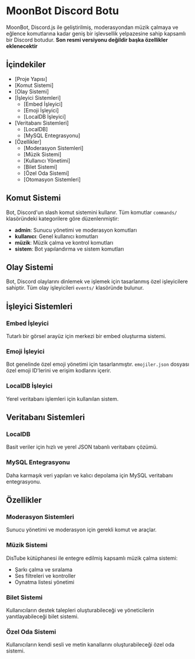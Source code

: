 # MoonBot Discord Botu

MoonBot, Discord.js ile geliştirilmiş, moderasyondan müzik çalmaya ve eğlence komutlarına kadar geniş bir işlevsellik yelpazesine sahip kapsamlı bir Discord botudur. **Son resmi versiyonu değildir başka özellikler eklenecektir**

## İçindekiler
- [Proje Yapısı]
- [Komut Sistemi]
- [Olay Sistemi]
- [İşleyici Sistemleri]
  - [Embed İşleyici]
  - [Emoji İşleyici]
  - [LocalDB İşleyici]
- [Veritabanı Sistemleri]
  - [LocalDB]
  - [MySQL Entegrasyonu]
- [Özellikler]
  - [Moderasyon Sistemleri]
  - [Müzik Sistemi]
  - [Kullanıcı Yönetimi]
  - [Bilet Sistemi]
  - [Özel Oda Sistemi]
  - [Otomasyon Sistemleri]

## Komut Sistemi

Bot, Discord'un slash komut sistemini kullanır. Tüm komutlar `commands/` klasöründeki kategorilere göre düzenlenmiştir:
- **admin**: Sunucu yönetimi ve moderasyon komutları
- **kullanıcı**: Genel kullanıcı komutları
- **müzik**: Müzik çalma ve kontrol komutları
- **sistem**: Bot yapılandırma ve sistem komutları

## Olay Sistemi

Bot, Discord olaylarını dinlemek ve işlemek için tasarlanmış özel işleyicilere sahiptir. Tüm olay işleyicileri `events/` klasöründe bulunur.

## İşleyici Sistemleri

### Embed İşleyici
Tutarlı bir görsel arayüz için merkezi bir embed oluşturma sistemi.

### Emoji İşleyici
Bot genelinde özel emoji yönetimi için tasarlanmıştır. `emojiler.json` dosyası özel emoji ID'lerini ve erişim kodlarını içerir.

### LocalDB İşleyici
Yerel veritabanı işlemleri için kullanılan sistem.

## Veritabanı Sistemleri

### LocalDB
Basit veriler için hızlı ve yerel JSON tabanlı veritabanı çözümü.

### MySQL Entegrasyonu
Daha karmaşık veri yapıları ve kalıcı depolama için MySQL veritabanı entegrasyonu.

## Özellikler

### Moderasyon Sistemleri
Sunucu yönetimi ve moderasyon için gerekli komut ve araçlar.

### Müzik Sistemi
DisTube kütüphanesi ile entegre edilmiş kapsamlı müzik çalma sistemi:
- Şarkı çalma ve sıralama
- Ses filtreleri ve kontroller
- Oynatma listesi yönetimi

### Bilet Sistemi
Kullanıcıların destek talepleri oluşturabileceği ve yöneticilerin yanıtlayabileceği bilet sistemi.

### Özel Oda Sistemi
Kullanıcıların kendi sesli ve metin kanallarını oluşturabileceği özel oda sistemi.

